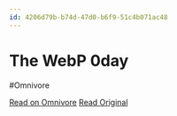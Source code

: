 ```yaml
---
id: 4206d79b-b74d-47d0-b6f9-51c4b071ac48
---
```


# The WebP 0day
#Omnivore

[Read on Omnivore](https://omnivore.app/me/the-web-p-0-day-18f567e5ed0)
[Read Original](https://blog.isosceles.com/the-webp-0day/)

